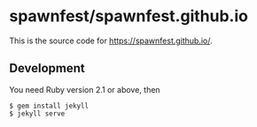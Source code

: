 # spawnfest/spawnfest.github.io

This is the source code for <https://spawnfest.github.io/>.

## Development

You need Ruby version 2.1 or above, then

```shell
$ gem install jekyll
$ jekyll serve
```
